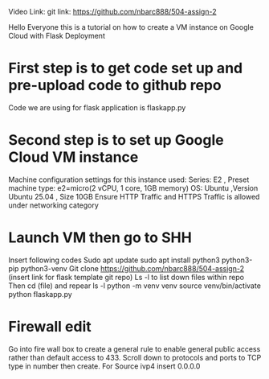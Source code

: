 Video Link: 
git link: https://github.com/nbarc888/504-assign-2 


Hello Everyone this is a tutorial on how to create a VM instance on Google Cloud with Flask Deployment


# First step is to get code set up and pre-upload code to github repo 
Code we are using for flask application is flaskapp.py

# Second step is to set up Google Cloud VM instance
Machine configuration settings for this instance used: 
Series: E2 , Preset machine type: e2=micro(2 vCPU, 1 core, 1GB memory) 
OS: Ubuntu ,Version Ubuntu 25.04 , Size 10GB
Ensure HTTP Traffic and HTTPS Traffic is allowed under networking category

# Launch VM then go to SHH
Insert following codes
Sudo apt update 
sudo apt install python3 python3-pip python3-venv
Git clone https://github.com/nbarc888/504-assign-2 (insert link for flask template git repo) 
Ls -l to list down files within repo
Then cd (file) and repear ls -l
python -m venv venv
source venv/bin/activate
python flaskapp.py

# Firewall edit
Go into fire wall box to create a general rule to enable general public access rather than default access to 433. 
Scroll down to protocols and ports to TCP type in number then create. 
For Source ivp4 insert 0.0.0.0
